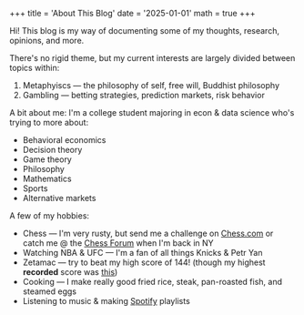 +++
title = 'About This Blog'
date = '2025-01-01'
math = true
+++

Hi! This blog is my way of documenting some of my thoughts, research, opinions, and more. 

There's no rigid theme, but my current interests are largely divided between topics within:
1. Metaphyiscs &mdash; the philosophy of self, free will, Buddhist philosophy
2. Gambling &mdash; betting strategies, prediction markets, risk behavior

A bit about me: I'm a college student majoring in econ & data science who's trying to more about:
- Behavioral economics
- Decision theory
- Game theory
- Philosophy
- Mathematics
- Sports
- Alternative markets

A few of my hobbies:
- Chess &mdash; I'm very rusty, but send me a challenge on [Chess.com](https://www.chess.com/member/salcastuchiano) or catch me @ the [Chess Forum](https://www.chessforum.com/) when I'm back in NY
- Watching NBA & UFC &mdash; I'm a fan of all things Knicks & Petr Yan
- Zetamac &mdash; try to beat my high score of 144! (though my highest **recorded** score was [this](https://youtube.com/shorts/MTKPN-nnpSw?si=8bV_O5dnGV-WqTAy))
- Cooking &mdash; I make really good fried rice, steak, pan-roasted fish, and steamed eggs
- Listening to music & making [Spotify](https://open.spotify.com/user/ow6ad6boduguylrvmmq94t63d?si=75bac8c432a840d6) playlists

